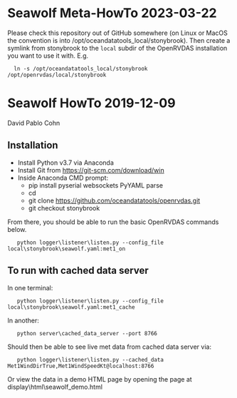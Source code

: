 # Seawolf Meta-HowTo 2023-03-22

Please check this repository out of GitHub somewhere (on Linux or
MacOS the convention is into /opt/oceandatatools_local/stonybrook).
Then create a symlink from stonybrook to the `local` subdir of the
OpenRVDAS installation you want to use it with. E.g.
```
  ln -s /opt/oceandatatools_local/stonybrook /opt/openrvdas/local/stonybrook
```

# Seawolf HowTo 2019-12-09
David Pablo Cohn

## Installation

 * Install Python v3.7 via Anaconda
 * Install Git from https://git-scm.com/download/win
 * Inside Anaconda CMD prompt:
    * pip install pyserial websockets PyYAML parse
    * cd <directory where you want to install OpenRVDAS>
    * git clone https://github.com/oceandatatools/openrvdas.git
    * git checkout stonybrook

From there, you should be able to run the basic OpenRVDAS commands below.

```
   python logger\listener\listen.py --config_file local\stonybrook\seawolf.yaml:met1_on
```

## To run with cached data server

In one terminal:
```
   python logger\listener\listen.py --config_file local\stonybrook\seawolf.yaml:met1_cache
```
In another:
```
   python server\cached_data_server --port 8766
```
Should then be able to see live met data from cached data server via:
```
   python logger\listener\listen.py --cached_data Met1WindDirTrue,Met1WindSpeedKt@localhost:8766
```
 Or view the data in a demo HTML page by opening the page at
   display\html\seawolf_demo.html
